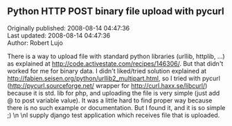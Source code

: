 ## Python HTTP POST binary file upload with pycurl  
Originally published: 2008-08-14 04:47:36  
Last updated: 2008-08-14 04:47:36  
Author: Robert Lujo  
  
There is a way to upload file with standard python libraries (urllib, httplib, ...) as explained at http://code.activestate.com/recipes/146306/. But that didn't worked for me for binary data. I didn't liked/tried solution explained at http://fabien.seisen.org/python/urllib2_multipart.html, so I tried with pycurl (http://pycurl.sourceforge.net/ wrapper for http://curl.haxx.se/libcurl/) because it is std. lib for php, and uploading the file is very simple (just add @<path-to-file> to post variable value). It was a little hard to find proper way because there is no such example or documentation. But I found it, and it is so simple ;)\n\nI supply django test application which receives file that is uploaded.